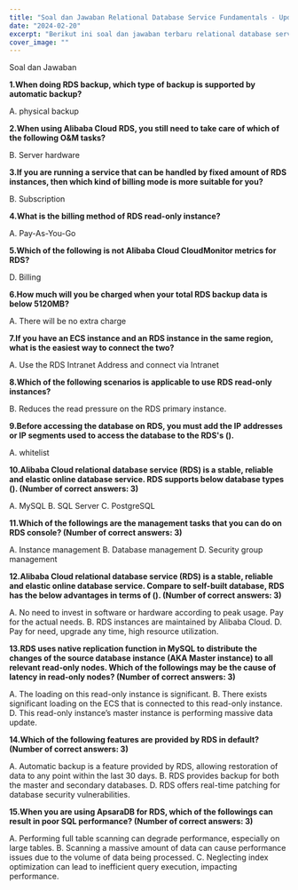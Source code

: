 ```yaml
---
title: "Soal dan Jawaban Relational Database Service Fundamentals - Update Februari 2024"
date: "2024-02-20"
excerpt: "Berikut ini soal dan jawaban terbaru relational database service fundamentals | Update Februari 2024"
cover_image: ""
---
```


Soal dan Jawaban 

**1.When doing RDS backup, which type of backup is supported by automatic backup?**

 A. physical backup

**2.When using Alibaba Cloud RDS, you still need to take care of which of the following O&amp;M tasks?**

B. Server hardware

**3.If you are running a service that can be handled by fixed amount of RDS instances, then which kind of billing mode is more suitable for you?**

B. Subscription

**4.What is the billing method of RDS read-only instance?**

A. Pay-As-You-Go

**5.Which of the following is not Alibaba Cloud CloudMonitor metrics for RDS?**

D. Billing

**6.How much will you be charged when your total RDS backup data is below 5120MB?**

A. There will be no extra charge

**7.If you have an ECS instance and an RDS instance in the same region, what is the easiest way to connect the two?**

A. Use the RDS Intranet Address and connect via Intranet

**8.Which of the following scenarios is applicable to use RDS read-only instances?**

B. Reduces the read pressure on the RDS primary instance.

**9.Before accessing the database on RDS, you must add the IP addresses or IP segments used to access the database to the RDS's ().**

A. whitelist

**10.Alibaba Cloud relational database service (RDS) is a stable, reliable and elastic online database service. RDS supports below database types (). (Number of correct answers: 3)**

A. MySQL
B. SQL Server
C. PostgreSQL

**11.Which of the followings are the management tasks that you can do on RDS console? (Number of correct answers: 3)**

A. Instance management
B. Database management
D. Security group management

**12.Alibaba Cloud relational database service (RDS) is a stable, reliable and elastic online database service. Compare to self-built database, RDS has the below advantages in terms of (). (Number of correct answers: 3)**

A. No need to invest in software or hardware according to peak usage. Pay for the actual needs.
B. RDS instances are maintained by Alibaba Cloud.
D. Pay for need, upgrade any time, high resource utilization.

**13.RDS uses native replication function in MySQL to distribute the changes of the source database instance (AKA Master instance) to all relevant read-only nodes. Which of the followings may be the cause of latency in read-only nodes? (Number of correct answers: 3)**

A. The loading on this read-only instance is significant.
B. There exists significant loading on the ECS that is connected to this read-only instance.
D. This read-only instance’s master instance is performing massive data update.

**14.Which of the following features are provided by RDS in default? (Number of correct answers: 3)**

A. Automatic backup is a feature provided by RDS, allowing restoration of data to any point within the last 30 days.
B. RDS provides backup for both the master and secondary databases.
D. RDS offers real-time patching for database security vulnerabilities.

**15.When you are using ApsaraDB for RDS, which of the followings can result in poor SQL performance? (Number of correct answers: 3)**

A. Performing full table scanning can degrade performance, especially on large tables.
B. Scanning a massive amount of data can cause performance issues due to the volume of data being processed.
C. Neglecting index optimization can lead to inefficient query execution, impacting performance.
